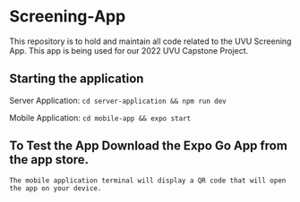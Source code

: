 # Screening-App
This repository is to hold and maintain all code related to the UVU Screening App. 
This app is being used for our 2022 UVU Capstone Project.

## Starting the application
Server Application:
`cd server-application && npm run dev`

Mobile Application:
`cd mobile-app && expo start` 

## To Test the App Download the Expo Go App from the app store.
`The mobile application terminal will display a QR code that will open the app on your device.`
